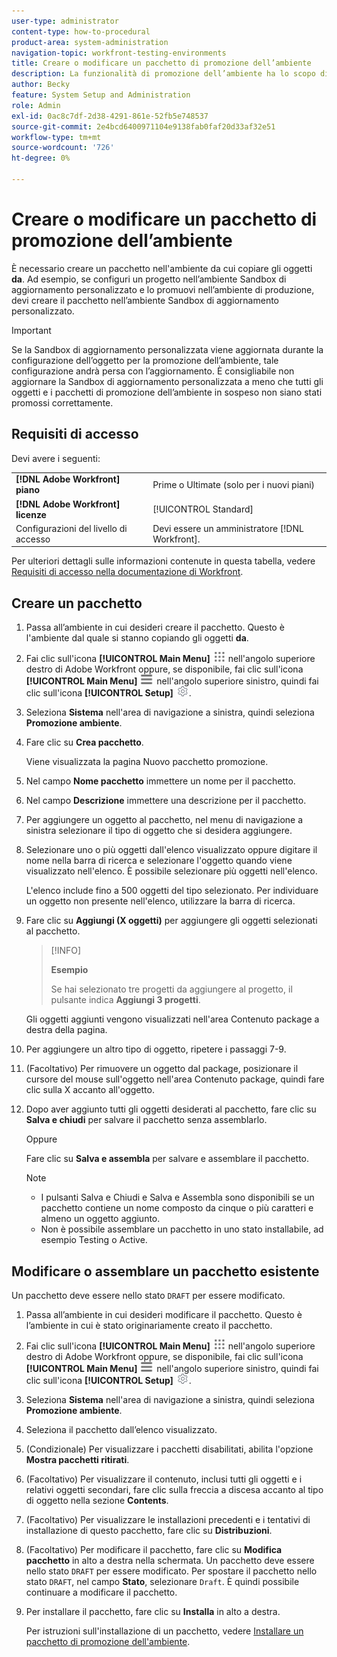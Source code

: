 ```yaml
---
user-type: administrator
content-type: how-to-procedural
product-area: system-administration
navigation-topic: workfront-testing-environments
title: Creare o modificare un pacchetto di promozione dell’ambiente
description: La funzionalità di promozione dell’ambiente ha lo scopo di consentire lo spostamento di oggetti correlati alla configurazione da un ambiente all’altro. Scopri come creare un pacchetto di promozione dell’ambiente da installare in un altro ambiente.
author: Becky
feature: System Setup and Administration
role: Admin
exl-id: 0ac8c7df-2d38-4291-861e-52fb5e748537
source-git-commit: 2e4bcd6400971104e9138fab0faf20d33af32e51
workflow-type: tm+mt
source-wordcount: '726'
ht-degree: 0%

---
```


# Creare o modificare un pacchetto di promozione dell’ambiente

È necessario creare un pacchetto nell&#39;ambiente da cui copiare gli oggetti **da**. Ad esempio, se configuri un progetto nell’ambiente Sandbox di aggiornamento personalizzato e lo promuovi nell’ambiente di produzione, devi creare il pacchetto nell’ambiente Sandbox di aggiornamento personalizzato.

>[!IMPORTANT]
>
>Se la Sandbox di aggiornamento personalizzata viene aggiornata durante la configurazione dell’oggetto per la promozione dell’ambiente, tale configurazione andrà persa con l’aggiornamento. È consigliabile non aggiornare la Sandbox di aggiornamento personalizzata a meno che tutti gli oggetti e i pacchetti di promozione dell’ambiente in sospeso non siano stati promossi correttamente.

## Requisiti di accesso

Devi avere i seguenti:

<table>
  <tr>
   <td><strong>[!DNL Adobe Workfront] piano</strong>
   </td>
   <td> Prime o Ultimate (solo per i nuovi piani)
   </td>
  </tr>
  <tr>
   <td><strong>[!DNL Adobe Workfront] licenze</strong>
   </td>
   <td> [!UICONTROL Standard]
   </td>
  </tr>
   <tr>
   <td>Configurazioni del livello di accesso
   </td>
   <td>Devi essere un amministratore [!DNL Workfront].
   </td>
  </tr>
</table>

Per ulteriori dettagli sulle informazioni contenute in questa tabella, vedere [Requisiti di accesso nella documentazione di Workfront](/help/quicksilver/administration-and-setup/add-users/access-levels-and-object-permissions/access-level-requirements-in-documentation.md).

## Creare un pacchetto

1. Passa all’ambiente in cui desideri creare il pacchetto. Questo è l&#39;ambiente dal quale si stanno copiando gli oggetti **da**.
1. Fai clic sull&#39;icona **[!UICONTROL Main Menu]** ![Main Menu](/help/_includes/assets/main-menu-icon.png) nell&#39;angolo superiore destro di Adobe Workfront oppure, se disponibile, fai clic sull&#39;icona **[!UICONTROL Main Menu]** ![Main Menu](/help/_includes/assets/main-menu-icon-left-nav.png) nell&#39;angolo superiore sinistro, quindi fai clic sull&#39;icona **[!UICONTROL Setup]** ![Setup](/help/_includes/assets/gear-icon-setup.png).
1. Seleziona **Sistema** nell&#39;area di navigazione a sinistra, quindi seleziona **Promozione ambiente**.
1. Fare clic su **Crea pacchetto**.

   Viene visualizzata la pagina Nuovo pacchetto promozione.

1. Nel campo **Nome pacchetto** immettere un nome per il pacchetto.
1. Nel campo **Descrizione** immettere una descrizione per il pacchetto.
1. Per aggiungere un oggetto al pacchetto, nel menu di navigazione a sinistra selezionare il tipo di oggetto che si desidera aggiungere.
1. Selezionare uno o più oggetti dall&#39;elenco visualizzato oppure digitare il nome nella barra di ricerca e selezionare l&#39;oggetto quando viene visualizzato nell&#39;elenco. È possibile selezionare più oggetti nell&#39;elenco.

   L&#39;elenco include fino a 500 oggetti del tipo selezionato. Per individuare un oggetto non presente nell&#39;elenco, utilizzare la barra di ricerca.
1. Fare clic su **Aggiungi (X oggetti)** per aggiungere gli oggetti selezionati al pacchetto.

   >[!INFO]
   >
   >**Esempio**
   >
   >Se hai selezionato tre progetti da aggiungere al progetto, il pulsante indica **Aggiungi 3 progetti**.

   Gli oggetti aggiunti vengono visualizzati nell&#39;area Contenuto package a destra della pagina.

1. Per aggiungere un altro tipo di oggetto, ripetere i passaggi 7-9.
1. (Facoltativo) Per rimuovere un oggetto dal package, posizionare il cursore del mouse sull&#39;oggetto nell&#39;area Contenuto package, quindi fare clic sulla X accanto all&#39;oggetto.
1. Dopo aver aggiunto tutti gli oggetti desiderati al pacchetto, fare clic su **Salva e chiudi** per salvare il pacchetto senza assemblarlo.

   Oppure

   Fare clic su **Salva e assembla** per salvare e assemblare il pacchetto.

   >[!NOTE]
   >
   >* I pulsanti Salva e Chiudi e Salva e Assembla sono disponibili se un pacchetto contiene un nome composto da cinque o più caratteri e almeno un oggetto aggiunto.
   >* Non è possibile assemblare un pacchetto in uno stato installabile, ad esempio Testing o Active.

## Modificare o assemblare un pacchetto esistente

Un pacchetto deve essere nello stato `DRAFT` per essere modificato.

1. Passa all’ambiente in cui desideri modificare il pacchetto. Questo è l’ambiente in cui è stato originariamente creato il pacchetto.
1. Fai clic sull&#39;icona **[!UICONTROL Main Menu]** ![Main Menu](/help/_includes/assets/main-menu-icon.png) nell&#39;angolo superiore destro di Adobe Workfront oppure, se disponibile, fai clic sull&#39;icona **[!UICONTROL Main Menu]** ![Main Menu](/help/_includes/assets/main-menu-icon-left-nav.png) nell&#39;angolo superiore sinistro, quindi fai clic sull&#39;icona **[!UICONTROL Setup]** ![Setup](/help/_includes/assets/gear-icon-setup.png).
1. Seleziona **Sistema** nell&#39;area di navigazione a sinistra, quindi seleziona **Promozione ambiente**.
1. Seleziona il pacchetto dall’elenco visualizzato.
1. (Condizionale) Per visualizzare i pacchetti disabilitati, abilita l&#39;opzione **Mostra pacchetti ritirati**.
1. (Facoltativo) Per visualizzare il contenuto, inclusi tutti gli oggetti e i relativi oggetti secondari, fare clic sulla freccia a discesa accanto al tipo di oggetto nella sezione **Contents**.
1. (Facoltativo) Per visualizzare le installazioni precedenti e i tentativi di installazione di questo pacchetto, fare clic su **Distribuzioni**.
1. (Facoltativo) Per modificare il pacchetto, fare clic su **Modifica pacchetto** in alto a destra nella schermata.
Un pacchetto deve essere nello stato `DRAFT` per essere modificato. Per spostare il pacchetto nello stato `DRAFT`, nel campo **Stato**, selezionare `Draft`. È quindi possibile continuare a modificare il pacchetto.
1. Per installare il pacchetto, fare clic su **Installa** in alto a destra.

   Per istruzioni sull&#39;installazione di un pacchetto, vedere [Installare un pacchetto di promozione dell&#39;ambiente](/help/quicksilver/administration-and-setup/set-up-workfront/workfront-testing-environments/environment-promotion-install-package.md).

